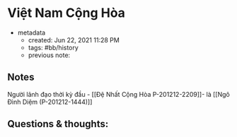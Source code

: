 # Việt Nam Cộng Hòa

- metadata
	- created: Jun 22, 2021 11:28 PM
	- tags: #bb/history
	- previous note:

## Notes
Người lãnh đạo thời kỳ đầu - [[Đệ Nhất Cộng Hòa P-201212-2209]]-  là [[Ngô Đình Diệm (P-201212-1444)]]

## Questions & thoughts:

